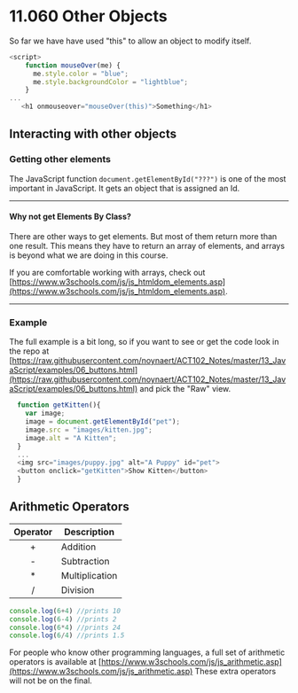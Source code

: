# 11.060 Other Objects

So far we have have used "this" to allow an object to modify itself.

```javascript
<script>
    function mouseOver(me) {
      me.style.color = "blue";
      me.style.backgroundColor = "lightblue";
    }
...
   <h1 onmouseover="mouseOver(this)">Something</h1>
```
## Interacting with other objects

### Getting other elements

The JavaScript function ```document.getElementById("???")``` is one of the most important in JavaScript.  It gets an object that is assigned an Id.

---
#### Why not get Elements By Class?

There are other ways to get elements.  But most of them return more than one result.  This means they have to return an array of elements, and arrays is beyond what we are doing in this course.

If you are comfortable working with arrays, check out [https://www.w3schools.com/js/js_htmldom_elements.asp](https://www.w3schools.com/js/js_htmldom_elements.asp).

---

### Example

The full example is a bit long, so if you want to see or get the code look in the repo at [https://raw.githubusercontent.com/noynaert/ACT102_Notes/master/13_JavaScript/examples/06_buttons.html](https://raw.githubusercontent.com/noynaert/ACT102_Notes/master/13_JavaScript/examples/06_buttons.html) and pick the "Raw" view.

```javascript
  function getKitten(){
    var image;
    image = document.getElementById("pet");
    image.src = "images/kitten.jpg";
    image.alt = "A Kitten";
  }
  ...
  <img src="images/puppy.jpg" alt="A Puppy" id="pet">
  <button onclick="getKitten">Show Kitten</button>
  }
```
## Arithmetic Operators

|Operator|Description|
:-:|---
|+|Addition|
|-|Subtraction|
|*|Multiplication|
|/|Division|

```javascript
console.log(6+4) //prints 10
console.log(6-4) //prints 2
console.log(6*4) //prints 24
console.log(6/4) //prints 1.5
```


For people who know other programming languages, a full set of arithmetic operators is available at [https://www.w3schools.com/js/js_arithmetic.asp](https://www.w3schools.com/js/js_arithmetic.asp)  These extra operators will not be on the final.